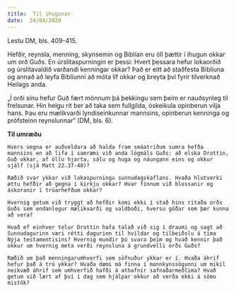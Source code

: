 ```yaml
---
title:  Til íhugunar
date:  24/04/2020
---
```


Lestu DM, bls. 409-415.

Hefðir, reynsla, menning, skynsemin og Biblían eru öll þættir í íhugun okkar um orð Guðs. En úrslitaspurningin er þessi: Hvert þessara hefur lokaorðið og úrslitavaldið varðandi kenningar okkar? Það er eitt að staðfesta Biblíuna og annað að leyfa Biblíunni að móta líf okkar og breyta því fyrir tilverknað Heilags anda.

„Í orði sínu hefur Guð fært mönnum þá þekkingu sem þeim er nauðsynleg til frelsunar. Hin helgu rit ber að taka sem fullgilda, óskeikula opinberun vilja hans. Þau eru mælikvarði lyndiseinkunnar mannsins, opinberun kenninga og prófsteinn reynslunnar“ (DM, bls. 6).

**Til umræðu**

`Hvers vegna er auðveldara að halda fram smáatriðum sumra hefða mannsins en að lifa í samræmi við anda lögmáls Guðs: að elska Drottin, Guð okkar, af öllu hjarta, sálu og huga og náungann eins og okkur sjálf (sjá Matt 22.37-40)?`

`Ræðið svar ykkar við lokaspurningu sunnudagskaflans. Hvaða hlutverki ættu hefðir að gegna í kirkju okkar? Hvar finnum við blessanir og áskoranir í trúarhefðum okkar?`

`Hvernig getum við tryggt að hefðir komi ekki í stað hins ritaða orðs Guðs sem endanlegur mælikvarði og valdboði, hversu góðar sem þær kunna að vera?`

`Hvað ef einhver telur Drottin hafa talað við sig í draumi og sagt að  Sunnudagurinn væri rétti dagurinn til hvíldar og tilbeiðslu á tíma Nýja testamentisins? Hvernig mundir þú svara þeim og hvað kennir það okkur um hvernig meta verði reynsluna á grundvelli orðs Guðs?`

`Ræðið um það menningarumhverfi sem söfnuður ykkar er í. Hvaða áhrif hefur það á trú ykkar? Hvaða dæmi má finna í mannkynssögunni um mikil neikvæð áhrif sem umhverfið hafði á athafnir safnaðarmeðlima? Hvað getum við lært af því í dag sem hjálpar okkur að verða ekki á sömu mistök?`
